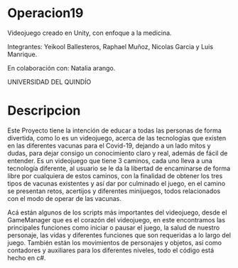 # Operacion19
Videojuego creado en Unity, con enfoque a la medicina.

Integrantes: Yeikool Ballesteros, Raphael Muñoz, Nicolas Garcia y Luis Manrique. 

En colaboración con: Natalia arango.

UNIVERSIDAD DEL QUINDÍO

# Descripcion

Este Proyecto tiene la intención de educar a todas las personas de forma divertida, como lo es un videojuego, acerca de las tecnologías que existen en las 
diferentes vacunas para el Covid-19, dejando a un lado mitos y dudas, para dejar consigo un conocimiento claro y real, además de fácil de entender.
Es un videojuego que tiene 3 caminos, cada uno lleva a una tecnología diferente, al usuario se le da la libertad de encaminarse de forma libre por cualquiera de 
estos caminos, con la finalidad de obtener los tres tipos de vacunas existentes y así dar por culminado el juego, en el camino se presentan retos, acertijos y diferentes minijuegos,
todos relacionados con el modo de operar de las vacunas.

Acá están algunos de los scripts más importantes del videojuego, desde el GameManager que es el corazón del videojuego,
en este encontramos las principales funciones como iniciar o pausar el juego, la salud de nuestro personaje, las vidas y diferentes funciones
que son requeridas a lo largo del juego. También están los movimientos de personajes y objetos, así como contadores y auxiliares para los diferentes niveles,
todo el código está hecho en c#.

